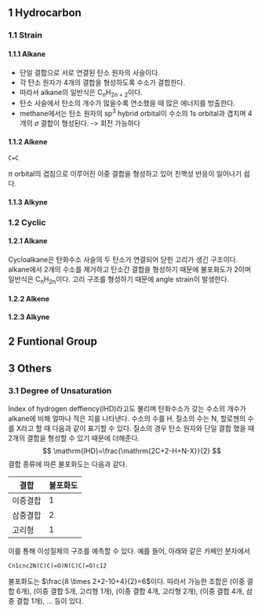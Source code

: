 ## 1 Hydrocarbon

### 1.1 Strain
#### 1.1.1 Alkane
- 단일 결합으로 서로 연결된 탄소 원자의 사슬이다. 
- 각 탄소 원자가 4개의 결합을 형성하도록 수소가 결합한다.
- 따라서 alkane의 일반식은 $\mathrm{C_{n}H_{2n+2}}$이다.
- 탄소 사슬에서 탄소의 개수가 많을수록 연소했을 때 많은 에너지를 방출한다.
- methane에서는 탄소 원자의 $\mathrm{sp^{3}}$ hybrid orbital이 수소의 1s orbital과 겹치며 4개의 $\sigma$ 결합이 형성된다.
	-> 회전 가능하다
#### 1.1.2 Alkene

```smiles title="Alkene"
C=C
```
$\pi$ orbital의 겹침으로 이루어진 이중 결합을 형성하고 있어 친핵성 반응이 일어나기 쉽다.


#### 1.1.3 Alkyne
### 1.2 Cyclic
#### 1.2.1 Alkane
Cycloalkane은 탄화수소 사슬의 두 탄소가 연결되어 닫힌 고리가 생긴 구조이다.
alkane에서 2개의 수소를 제거하고 탄소간 결합을 형성하기 때문에 불포화도가 2이며 일반식은 $\mathrm{C_{n}H_{2n}}$이다.
고리 구조를 형성하기 때문에 angle strain이 발생한다.

#### 1.2.2 Alkene
#### 1.2.3 Alkyne


## 2 Funtional Group



## 3 Others
### 3.1 Degree of Unsaturation
Index of hydrogen deffiency(IHD)라고도 불리며 탄화수소가 갖는 수소의 개수가 alkane에 비해 얼마나 적은 지를 나타낸다.
수소의 수를 H, 질소의 수는 N, 할로젠의 수를 X라고 할 때 다음과 같이 표기할 수 있다. 질소의 경우 탄소 원자와 단일 결합 했을 때 2개의 결합을 형성할 수 있기 때문에 더해준다.
$$
\mathrm{IHD}=\frac{\mathrm{2C+2-H+N-X}}{2}
$$
결합 종류에 따른 불포화도는 다음과 같다.

| 결합     | 불포화도 |
| -------- | -------- |
| 이중결합 | 1        |
| 삼중결합 | 2        |
| 고리형   | 1        |
이를 통해 이성질체의 구조를 예측할 수 있다. 예를 들어, 아래와 같은 카페인 분자에서
```smiles
Cn1cnc2N(C)C(=O)N(C)C(=O)c12
```
불포화도는 $\frac{8 \times 2+2-10+4}{2}=6$이다.
따라서 가능한 조합은 (이중 결합 6개), (이중 결합 5개, 고리형 1개), (이중 결합 4개, 고리형 2개), (이중 결합 4개, 삼중 결합 1개), ... 등이 있다.

